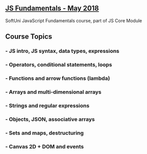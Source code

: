 ## [JS Fundamentals - May 2018](https://softuni.bg/trainings/1968/js-fundamentals-may-2018)
SoftUni JavaScript Fundamentals course, part of JS Core Module

## Course Topics
### - JS intro, JS syntax, data types, expressions
### - Operators, conditional statements, loops
### - Functions and arrow functions (lambda)
### - Arrays and multi-dimensional arrays
### - Strings and regular expressions
### - Objects, JSON, associative arrays
### - Sets and maps, destructuring
### - Canvas 2D + DOM and events

